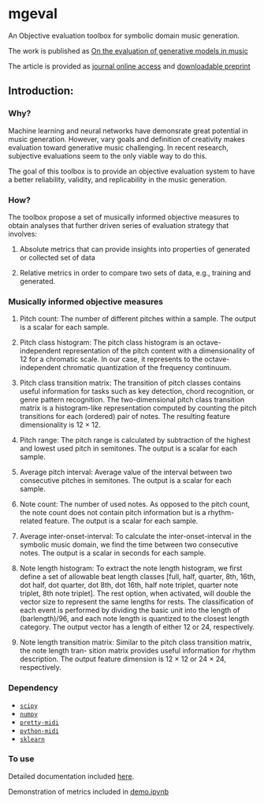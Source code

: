 # mgeval

An Objective evaluation toolbox for symbolic domain music generation.

The work is published as [On the evaluation of generative models in music](https://link.springer.com/article/10.1007/s00521-018-3849-7?wt_mc=Internal.Event.1.SEM.ArticleAuthorOnlineFirst&utm_source=ArticleAuthorOnlineFirst&utm_medium=email&utm_content=AA_en_06082018&ArticleAuthorOnlineFirst_20181106)

The article is provided as [journal online access](https://link.springer.com/epdf/10.1007/s00521-018-3849-7?author_access_token=Z7YxQv2K9z33nk1_XGlY9_e4RwlQNchNByi7wbcMAY5M_T6iwDlmVavmHfG20IIuk492IRWVj17BK1zhOxg5HA5fo8df4mI0b3U1YbTvprNarTF7BunHbKBquKplW2anwIy_TzUtUKq8g6tZzhCUzQ%3D%3D) and [downloadable preprint](http://www.musicinformatics.gatech.edu/wp-content_nondefault/uploads/2018/11/postprint.pdf)

## Introduction:

### Why?
Machine learning and neural networks have demonsrate great potential in music generation. However, vary goals and definition of creativity makes evaluation toward generative music challenging. In recent research, subjective evaluations seem to the only viable way to do this.

The goal of this toolbox is to provide an objective evaluation system to have a better reliability, validity, and replicability in the music generation.

### How?

The toolbox propose a set of musically informed objective measures to obtain analyses that further driven series of evaluation strategy that involves:

1. Absolute metrics that can provide insights into properties of generated or collected set of data
 
2. Relative metrics in order to compare two sets of data, e.g., training and generated.

### Musically informed objective measures

1. Pitch count: The number of different pitches within a sample. The output is a scalar for each sample.
2. Pitch class histogram: The pitch class histogram is an octave-independent representation of the pitch content with a dimensionality of 12 for a chromatic scale. In our case, it represents to the octave-independent chromatic quantization of the frequency continuum.
3. Pitch class transition matrix: The transition of pitch classes contains useful information for tasks such as key detection, chord recognition, or genre pattern recognition. The two-dimensional pitch class transition matrix is a histogram-like representation computed by counting the pitch transitions for each (ordered) pair of notes. The resulting feature dimensionality is 12 × 12.
4. Pitch range: The pitch range is calculated by subtraction of the highest and lowest used pitch in semitones. The output is a scalar for each sample.
5. Average pitch interval: Average value of the interval between two consecutive pitches in semitones. The output is a scalar for each sample.

1. Note count: The number of used notes. As opposed to the pitch count, the note count does not contain pitch information but is a rhythm-related feature. The output is a scalar for each sample.
2. Average inter-onset-interval: To calculate the inter-onset-interval in the symbolic music domain, we find the time between two consecutive notes. The output is a scalar in seconds for each sample.
3. Note length histogram: To extract the note length histogram, we first define a set of allowable beat length classes [full, half, quarter, 8th, 16th, dot half, dot quarter, dot 8th, dot 16th, half note triplet, quarter note triplet, 8th note triplet]. The rest option, when activated, will double the vector size to represent the same lengths for rests. The classification of each event is performed by dividing the basic unit into the length of (barlength)/96, and each note length is quantized to the closest length category. The output vector has a length of either 12 or 24, respectively.
4. Note length transition matrix: Similar to the pitch class transition matrix, the note length tran- sition matrix provides useful information for rhythm description. The output feature dimension is 12 × 12 or 24 × 24, respectively.

### Dependency
 * [`scipy`](http://www.scipy.org/)
 * [`numpy`](http://www.numpy.org)
 * [`pretty-midi`](https://github.com/craffel/pretty-midi)
 * [`python-midi`](https://github.com/vishnubob/python-midi)
 * [`sklearn`](https://scikit-learn.org/stable/)
 ### To use
 Detailed documentation included [here](https://github.com/RichardYang40148/mgeval/blob/master/mgeval/documentation.md).
 
 Demonstration of metrics included in [demo.ipynb](https://github.com/RichardYang40148/mgeval/commits?author=RichardYang40148)
